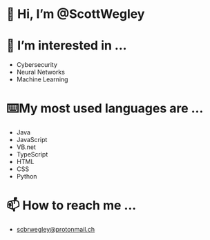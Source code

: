 # 👋 Hi, I’m @ScottWegley
# 👀 I’m interested in ...
-   Cybersecurity
-   Neural Networks
-   Machine Learning
# ⌨️My most used languages are ...
-   Java
-   JavaScript
-   VB.net
-   TypeScript
-   HTML
-   CSS
-   Python
# 📫 How to reach me ...
-   scbrwegley@protonmail.ch
<!---
ScottWegley/ScottWegley is a ✨ special ✨ repository because its `README.md` (this file) appears on your GitHub profile.
You can click the Preview link to take a look at your changes.
--->
